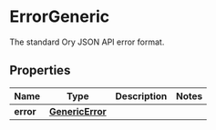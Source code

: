 

# ErrorGeneric

The standard Ory JSON API error format.

## Properties

| Name | Type | Description | Notes |
|------------ | ------------- | ------------- | -------------|
|**error** | [**GenericError**](GenericError.md) |  |  |



